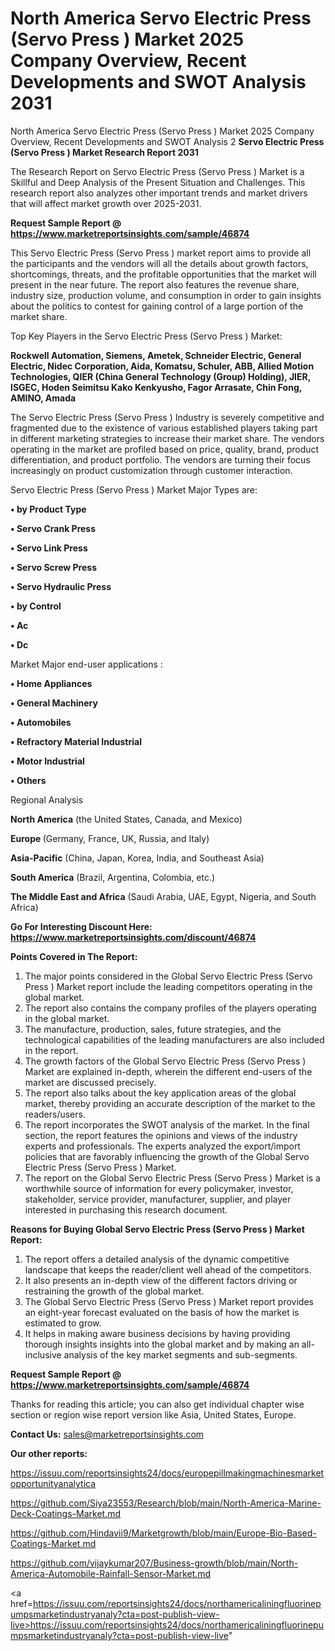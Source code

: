 # North America Servo Electric Press (Servo Press ) Market 2025 Company Overview, Recent Developments and SWOT Analysis 2031
North America Servo Electric Press (Servo Press ) Market 2025 Company Overview, Recent Developments and SWOT Analysis 2
<strong>Servo Electric Press (Servo Press ) Market Research Report 2031</strong>

The Research Report on Servo Electric Press (Servo Press ) Market is a Skillful and Deep Analysis of the Present Situation and Challenges. This research report also analyzes other important trends and market drivers that will affect market growth over 2025-2031.

<strong>Request Sample Report @ <a href=https://www.marketreportsinsights.com/sample/46874>https://www.marketreportsinsights.com/sample/46874</a></strong>

This Servo Electric Press (Servo Press ) market report aims to provide all the participants and the vendors will all the details about growth factors, shortcomings, threats, and the profitable opportunities that the market will present in the near future. The report also features the revenue share, industry size, production volume, and consumption in order to gain insights about the politics to contest for gaining control of a large portion of the market share.

Top Key Players in the Servo Electric Press (Servo Press ) Market:

<strong>Rockwell Automation, Siemens, Ametek, Schneider Electric, General Electric, Nidec Corporation, Aida, Komatsu, Schuler, ABB, Allied Motion Technologies, QIER (China General Technology (Group) Holding), JIER, ISGEC, Hoden Seimitsu Kako Kenkyusho, Fagor Arrasate, Chin Fong, AMINO, Amada</strong>

The Servo Electric Press (Servo Press ) Industry is severely competitive and fragmented due to the existence of various established players taking part in different marketing strategies to increase their market share. The vendors operating in the market are profiled based on price, quality, brand, product differentiation, and product portfolio. The vendors are turning their focus increasingly on product customization through customer interaction.

Servo Electric Press (Servo Press ) Market Major Types are:

<strong>•  by Product Type

•  Servo Crank Press

•  Servo Link Press

•  Servo Screw Press

•  Servo Hydraulic Press

•  by Control

•  Ac

•  Dc</strong>

Market Major end-user applications :

<strong>•  Home Appliances

•  General Machinery

•  Automobiles

•  Refractory Material Industrial

•  Motor Industrial

•  Others</strong>

Regional Analysis

</u><strong><b>North America</b></strong> (the United States, Canada, and Mexico)

<strong><b>Europe </b></strong>(Germany, France, UK, Russia, and Italy)

<strong><b>Asia-Pacific</b></strong> (China, Japan, Korea, India, and Southeast Asia)

<strong><b>South America</b></strong> (Brazil, Argentina, Colombia, etc.)

<strong><b>The Middle East and Africa</b></strong> (Saudi Arabia, UAE, Egypt, Nigeria, and South Africa)

<strong>Go For Interesting Discount Here: <a href=https://www.marketreportsinsights.com/discount/46874>https://www.marketreportsinsights.com/discount/46874</a></strong>

<strong>Points Covered in The Report:</strong>
<ol>
  <li>The major points considered in the Global Servo Electric Press (Servo Press ) Market report include the leading competitors operating in the global market.</li>
  <li>The report also contains the company profiles of the players operating in the global market.</li>
  <li>The manufacture, production, sales, future strategies, and the technological capabilities of the leading manufacturers are also included in the report.</li>
  <li>The growth factors of the Global Servo Electric Press (Servo Press ) Market are explained in-depth, wherein the different end-users of the market are discussed precisely.</li>
  <li>The report also talks about the key application areas of the global market, thereby providing an accurate description of the market to the readers/users.</li>
  <li>The report incorporates the SWOT analysis of the market. In the final section, the report features the opinions and views of the industry experts and professionals. The experts analyzed the export/import policies that are favorably influencing the growth of the Global Servo Electric Press (Servo Press ) Market.</li>
  <li>The report on the Global Servo Electric Press (Servo Press ) Market is a worthwhile source of information for every policymaker, investor, stakeholder, service provider, manufacturer, supplier, and player interested in purchasing this research document.</li>
</ol>
<strong>Reasons for Buying Global Servo Electric Press (Servo Press ) Market Report:</strong>

<ol>
  <li>The report offers a detailed analysis of the dynamic competitive landscape that keeps the reader/client well ahead of the competitors.</li>
  <li>It also presents an in-depth view of the different factors driving or restraining the growth of the global market.</li>
  <li>The Global Servo Electric Press (Servo Press ) Market report provides an eight-year forecast evaluated on the basis of how the market is estimated to grow.</li>
  <li>It helps in making aware business decisions by having providing thorough insights insights into the global market and by making an all-inclusive analysis of the key market segments and sub-segments.</li>
</ol>
<strong>Request Sample Report @ <a href=https://www.marketreportsinsights.com/sample/46874>https://www.marketreportsinsights.com/sample/46874</a></strong>


Thanks for reading this article; you can also get individual chapter wise section or region wise report version like Asia, United States, Europe.

<strong>Contact Us:</strong>
sales@marketreportsinsights.com

<strong>Our other reports:</strong>

<a href=https://issuu.com/reportsinsights24/docs/europepillmakingmachinesmarketopportunityanalytica>https://issuu.com/reportsinsights24/docs/europepillmakingmachinesmarketopportunityanalytica</a>

<a href=https://github.com/Siya23553/Research/blob/main/North-America-Marine-Deck-Coatings-Market.md>https://github.com/Siya23553/Research/blob/main/North-America-Marine-Deck-Coatings-Market.md</a>

<a href=https://github.com/Hindavii9/Marketgrowth/blob/main/Europe-Bio-Based-Coatings-Market.md>https://github.com/Hindavii9/Marketgrowth/blob/main/Europe-Bio-Based-Coatings-Market.md</a>

<a href=https://github.com/vijaykumar207/Business-growth/blob/main/North-America-Automobile-Rainfall-Sensor-Market.md>https://github.com/vijaykumar207/Business-growth/blob/main/North-America-Automobile-Rainfall-Sensor-Market.md</a>

<a href=https://issuu.com/reportsinsights24/docs/northamericaliningfluorinepumpsmarketindustryanaly?cta=post-publish-view-live>https://issuu.com/reportsinsights24/docs/northamericaliningfluorinepumpsmarketindustryanaly?cta=post-publish-view-live</a>"
